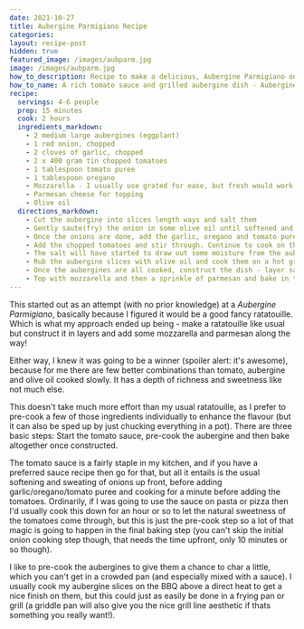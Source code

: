 ```yaml
---
date: 2021-10-27
title: Aubergine Parmigiano Recipe
categories:
layout: recipe-post
hidden: true
featured_image: /images/aubparm.jpg
image: /images/aubparm.jpg
how_to_description: Recipe to make a delicious, Aubergine Parmigiano on or off the BBQ
how_to_name: A rich tomato sauce and grilled aubergine dish - Aubergine Parmigiano
recipe:  
  servings: 4-6 people
  prep: 15 minutes
  cook: 2 hours
  ingredients_markdown:
    - 2 medium large aubergines (eggplant)
    - 1 red onion, chopped
    - 2 cloves of garlic, chopped
    - 2 x 400 gram tin chopped tomatoes
    - 1 tablespoon tomato puree
    - 1 tablespoon oregano
    - Mozzarella - I usually use grated for ease, but fresh would work even better
    - Parmesan cheese for topping
    - Olive oil
  directions_markdown:
    - Cut the aubergine into slices length ways and salt them
    - Gently saute(fry) the onion in some olive oil until softened and starting to brown, about 10 minutes
    - Once the onions are done, add the garlic, oregano and tomato puree. Stir through and cook for about a further 1 minute  
    - Add the chopped tomatoes and stir through. Continue to cook on the hob, stirring occasionally whilst you cook the aubergines
    - The salt will have started to draw out some moisture from the aubergine (you will probably see moisture on top of the slices), rinse the moisture and excess salt of under cold water and pat dry with kitchen towel
    - Rub the aubergine slices with olive oil and cook them on a hot grill (I use direct heat on a BBQ, but a pre-heated griddle pan will work as well). Aubergines will absorb a lot of oil, so continue to brush them with olive oil whilst they cook. Once they have browned a little, remove them to a plate. You will probably need to cook these slices in batches.
    - Once the aubergines are all cooked, construct the dish - layer sauce, aubergines and then a layer of mozzarella and parmesan and repeat until finished
    - Top with mozzarella and then a sprinkle of parmesan and bake in the oven for about 45 - 50 minutes at 180C
---
```


This started out as an attempt (with no prior knowledge) at a _Aubergine Parmigiano_, basically because I figured it would be a good fancy ratatouille. Which is what my approach ended up being - make a ratatouille like usual but construct it in layers and add some mozzarella and parmesan along the way!

Either way, I knew it was going to be a winner (spoiler alert: it's awesome), because for me there are few better combinations than tomato, aubergine and olive oil cooked slowly. It has a depth of richness and sweetness like not much else.

This doesn't take much more effort than my usual ratatouille, as I prefer to pre-cook a few of those ingredients individually to enhance the flavour (but it can also be sped up by just chucking everything in a pot). There are three basic steps: Start the tomato sauce, pre-cook the aubergine and then bake altogether once constructed.

The tomato sauce is a fairly staple in my kitchen, and if you have a preferred sauce recipe then go for that, but all it entails is the usual softening and sweating of onions up front, before adding garlic/oregano/tomato puree and cooking for a minute before adding the tomatoes. Ordinarily, if I was going to use the sauce on pasta or pizza then I'd usually cook this down for an hour or so to let the natural sweetness of the tomatoes come through, but this is just the pre-cook step so a lot of that magic is going to happen in the final baking step (you can't skip the initial onion cooking step though, that needs the time upfront, only 10 minutes or so though).

I like to pre-cook the aubergines to give them a chance to char a little, which you can't get in a crowded pan (and especially mixed with a sauce). I usually cook my aubergine slices on the BBQ above a direct heat to get a nice finish on them, but this could just as easily be done in a frying pan or grill (a griddle pan will also give you the nice grill line aesthetic if thats something you really want!).

<br>
<br>
